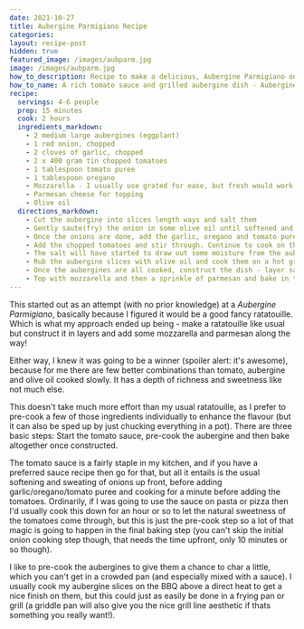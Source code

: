 ```yaml
---
date: 2021-10-27
title: Aubergine Parmigiano Recipe
categories:
layout: recipe-post
hidden: true
featured_image: /images/aubparm.jpg
image: /images/aubparm.jpg
how_to_description: Recipe to make a delicious, Aubergine Parmigiano on or off the BBQ
how_to_name: A rich tomato sauce and grilled aubergine dish - Aubergine Parmigiano
recipe:  
  servings: 4-6 people
  prep: 15 minutes
  cook: 2 hours
  ingredients_markdown:
    - 2 medium large aubergines (eggplant)
    - 1 red onion, chopped
    - 2 cloves of garlic, chopped
    - 2 x 400 gram tin chopped tomatoes
    - 1 tablespoon tomato puree
    - 1 tablespoon oregano
    - Mozzarella - I usually use grated for ease, but fresh would work even better
    - Parmesan cheese for topping
    - Olive oil
  directions_markdown:
    - Cut the aubergine into slices length ways and salt them
    - Gently saute(fry) the onion in some olive oil until softened and starting to brown, about 10 minutes
    - Once the onions are done, add the garlic, oregano and tomato puree. Stir through and cook for about a further 1 minute  
    - Add the chopped tomatoes and stir through. Continue to cook on the hob, stirring occasionally whilst you cook the aubergines
    - The salt will have started to draw out some moisture from the aubergine (you will probably see moisture on top of the slices), rinse the moisture and excess salt of under cold water and pat dry with kitchen towel
    - Rub the aubergine slices with olive oil and cook them on a hot grill (I use direct heat on a BBQ, but a pre-heated griddle pan will work as well). Aubergines will absorb a lot of oil, so continue to brush them with olive oil whilst they cook. Once they have browned a little, remove them to a plate. You will probably need to cook these slices in batches.
    - Once the aubergines are all cooked, construct the dish - layer sauce, aubergines and then a layer of mozzarella and parmesan and repeat until finished
    - Top with mozzarella and then a sprinkle of parmesan and bake in the oven for about 45 - 50 minutes at 180C
---
```


This started out as an attempt (with no prior knowledge) at a _Aubergine Parmigiano_, basically because I figured it would be a good fancy ratatouille. Which is what my approach ended up being - make a ratatouille like usual but construct it in layers and add some mozzarella and parmesan along the way!

Either way, I knew it was going to be a winner (spoiler alert: it's awesome), because for me there are few better combinations than tomato, aubergine and olive oil cooked slowly. It has a depth of richness and sweetness like not much else.

This doesn't take much more effort than my usual ratatouille, as I prefer to pre-cook a few of those ingredients individually to enhance the flavour (but it can also be sped up by just chucking everything in a pot). There are three basic steps: Start the tomato sauce, pre-cook the aubergine and then bake altogether once constructed.

The tomato sauce is a fairly staple in my kitchen, and if you have a preferred sauce recipe then go for that, but all it entails is the usual softening and sweating of onions up front, before adding garlic/oregano/tomato puree and cooking for a minute before adding the tomatoes. Ordinarily, if I was going to use the sauce on pasta or pizza then I'd usually cook this down for an hour or so to let the natural sweetness of the tomatoes come through, but this is just the pre-cook step so a lot of that magic is going to happen in the final baking step (you can't skip the initial onion cooking step though, that needs the time upfront, only 10 minutes or so though).

I like to pre-cook the aubergines to give them a chance to char a little, which you can't get in a crowded pan (and especially mixed with a sauce). I usually cook my aubergine slices on the BBQ above a direct heat to get a nice finish on them, but this could just as easily be done in a frying pan or grill (a griddle pan will also give you the nice grill line aesthetic if thats something you really want!).

<br>
<br>
